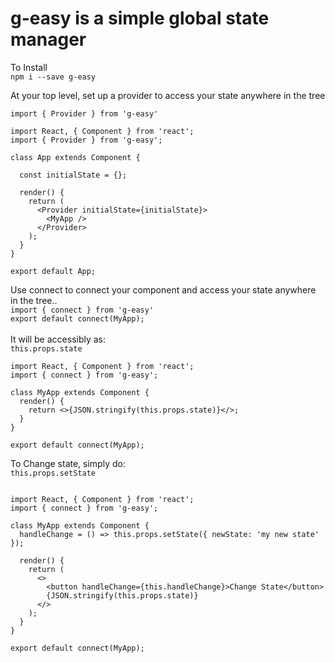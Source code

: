 # g-easy is a simple global state manager



To Install <br/>
`npm i --save g-easy`

At your top level, set up a provider to access your state anywhere in the tree <br/>


`import { Provider } from 'g-easy'`

```
import React, { Component } from 'react';
import { Provider } from 'g-easy';

class App extends Component {

  const initialState = {};

  render() {
    return (
      <Provider initialState={initialState}>
        <MyApp />
      </Provider>
    );
  }
}

export default App;
````


Use connect to connect your component and access your state anywhere in the tree.. <br />
`import { connect } from 'g-easy' ` <br />
`export default connect(MyApp);` <br />
<br />
 It will be accessibly as: <br />
`this.props.state` <br/>
```
import React, { Component } from 'react';
import { connect } from 'g-easy';

class MyApp extends Component {
  render() {
    return <>{JSON.stringify(this.props.state)}</>;
  }
}

export default connect(MyApp);
```

To Change state, simply do: <br /> `this.props.setState`
```

import React, { Component } from 'react';
import { connect } from 'g-easy';

class MyApp extends Component {
  handleChange = () => this.props.setState({ newState: 'my new state' });

  render() {
    return (
      <>
        <button handleChange={this.handleChange}>Change State</button>
        {JSON.stringify(this.props.state)}
      </>
    );
  }
}

export default connect(MyApp);
```